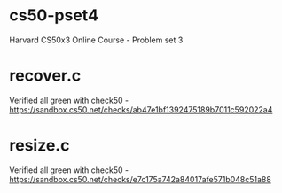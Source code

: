 # cs50-pset4
Harvard CS50x3 Online Course - Problem set 3

# recover.c
Verified all green with check50 - 
https://sandbox.cs50.net/checks/ab47e1bf1392475189b7011c592022a4

# resize.c
Verified all green with check50 -
https://sandbox.cs50.net/checks/e7c175a742a84017afe571b048c51a88
